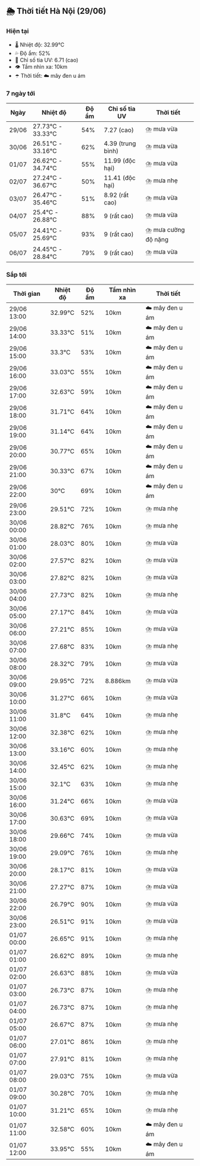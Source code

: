 ## 🌦️ Thời tiết Hà Nội (29/06)

### Hiện tại

- 🌡️ Nhiệt độ: 32.99℃
- 💦 Độ ẩm: 52%
- 🌟 Chỉ số tia UV: 6.71 (cao)
- 👁️ Tầm nhìn xa: 10km
- ☂️ Thời tiết: ☁️ mây đen u ám

### 7 ngày tới

| Ngày | Nhiệt độ | Độ ẩm | Chỉ số tia UV | Thời tiết |
| --- | --- | --- | --- | --- |
| 29/06 | 27.73℃ - 33.33℃ | 54% | 7.27 (cao) | ⛈️ mưa vừa |
| 30/06 | 26.51℃ - 33.16℃ | 62% | 4.39 (trung bình) | ⛈️ mưa vừa |
| 01/07 | 26.62℃ - 34.74℃ | 55% | 11.99 (độc hại) | ⛈️ mưa vừa |
| 02/07 | 27.24℃ - 36.67℃ | 50% | 11.41 (độc hại) | ⛈️ mưa nhẹ |
| 03/07 | 26.47℃ - 35.46℃ | 51% | 8.92 (rất cao) | ⛈️ mưa vừa |
| 04/07 | 25.4℃ - 26.88℃ | 88% | 9 (rất cao) | ⛈️ mưa vừa |
| 05/07 | 24.41℃ - 25.69℃ | 93% | 9 (rất cao) | ⛈️ mưa cường độ nặng |
| 06/07 | 24.45℃ - 28.84℃ | 79% | 9 (rất cao) | ⛈️ mưa vừa |

### Sắp tới

| Thời gian | Nhiệt độ | Độ ẩm | Tầm nhìn xa | Thời tiết |
| --- | --- | --- | --- | --- |
| 29/06 13:00 | 32.99℃ | 52% | 10km | ☁️ mây đen u ám |
| 29/06 14:00 | 33.33℃ | 51% | 10km | ☁️ mây đen u ám |
| 29/06 15:00 | 33.3℃ | 53% | 10km | ☁️ mây đen u ám |
| 29/06 16:00 | 33.03℃ | 55% | 10km | ☁️ mây đen u ám |
| 29/06 17:00 | 32.63℃ | 59% | 10km | ☁️ mây đen u ám |
| 29/06 18:00 | 31.71℃ | 64% | 10km | ☁️ mây đen u ám |
| 29/06 19:00 | 31.14℃ | 64% | 10km | ☁️ mây đen u ám |
| 29/06 20:00 | 30.77℃ | 65% | 10km | ☁️ mây đen u ám |
| 29/06 21:00 | 30.33℃ | 67% | 10km | ☁️ mây đen u ám |
| 29/06 22:00 | 30℃ | 69% | 10km | ☁️ mây đen u ám |
| 29/06 23:00 | 29.51℃ | 72% | 10km | ⛈️ mưa nhẹ |
| 30/06 00:00 | 28.82℃ | 76% | 10km | ⛈️ mưa nhẹ |
| 30/06 01:00 | 28.03℃ | 80% | 10km | ⛈️ mưa vừa |
| 30/06 02:00 | 27.57℃ | 82% | 10km | ⛈️ mưa vừa |
| 30/06 03:00 | 27.82℃ | 82% | 10km | ⛈️ mưa vừa |
| 30/06 04:00 | 27.73℃ | 82% | 10km | ⛈️ mưa nhẹ |
| 30/06 05:00 | 27.17℃ | 84% | 10km | ⛈️ mưa vừa |
| 30/06 06:00 | 27.21℃ | 85% | 10km | ⛈️ mưa vừa |
| 30/06 07:00 | 27.68℃ | 83% | 10km | ⛈️ mưa nhẹ |
| 30/06 08:00 | 28.32℃ | 79% | 10km | ⛈️ mưa vừa |
| 30/06 09:00 | 29.95℃ | 72% | 8.886km | ⛈️ mưa vừa |
| 30/06 10:00 | 31.27℃ | 66% | 10km | ⛈️ mưa vừa |
| 30/06 11:00 | 31.8℃ | 64% | 10km | ⛈️ mưa nhẹ |
| 30/06 12:00 | 32.38℃ | 62% | 10km | ⛈️ mưa nhẹ |
| 30/06 13:00 | 33.16℃ | 60% | 10km | ⛈️ mưa nhẹ |
| 30/06 14:00 | 32.45℃ | 62% | 10km | ⛈️ mưa nhẹ |
| 30/06 15:00 | 32.1℃ | 63% | 10km | ⛈️ mưa nhẹ |
| 30/06 16:00 | 31.24℃ | 66% | 10km | ⛈️ mưa vừa |
| 30/06 17:00 | 30.63℃ | 69% | 10km | ⛈️ mưa vừa |
| 30/06 18:00 | 29.66℃ | 74% | 10km | ⛈️ mưa vừa |
| 30/06 19:00 | 29.09℃ | 76% | 10km | ⛈️ mưa nhẹ |
| 30/06 20:00 | 28.17℃ | 81% | 10km | ⛈️ mưa vừa |
| 30/06 21:00 | 27.27℃ | 87% | 10km | ⛈️ mưa vừa |
| 30/06 22:00 | 26.79℃ | 90% | 10km | ⛈️ mưa vừa |
| 30/06 23:00 | 26.51℃ | 91% | 10km | ⛈️ mưa vừa |
| 01/07 00:00 | 26.65℃ | 91% | 10km | ⛈️ mưa nhẹ |
| 01/07 01:00 | 26.62℃ | 89% | 10km | ⛈️ mưa nhẹ |
| 01/07 02:00 | 26.63℃ | 88% | 10km | ⛈️ mưa vừa |
| 01/07 03:00 | 26.73℃ | 87% | 10km | ⛈️ mưa nhẹ |
| 01/07 04:00 | 26.73℃ | 87% | 10km | ⛈️ mưa nhẹ |
| 01/07 05:00 | 26.67℃ | 87% | 10km | ⛈️ mưa nhẹ |
| 01/07 06:00 | 27.01℃ | 86% | 10km | ⛈️ mưa nhẹ |
| 01/07 07:00 | 27.91℃ | 81% | 10km | ⛈️ mưa nhẹ |
| 01/07 08:00 | 29.03℃ | 75% | 10km | ⛈️ mưa vừa |
| 01/07 09:00 | 30.28℃ | 70% | 10km | ⛈️ mưa nhẹ |
| 01/07 10:00 | 31.21℃ | 65% | 10km | ⛈️ mưa nhẹ |
| 01/07 11:00 | 32.58℃ | 60% | 10km | ☁️ mây đen u ám |
| 01/07 12:00 | 33.95℃ | 55% | 10km | ☁️ mây đen u ám |
